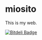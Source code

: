 miosito
=======

This is my web. 


[![Bitdeli Badge](https://d2weczhvl823v0.cloudfront.net/jonnyjava/miosito/trend.png)](https://bitdeli.com/free "Bitdeli Badge")

